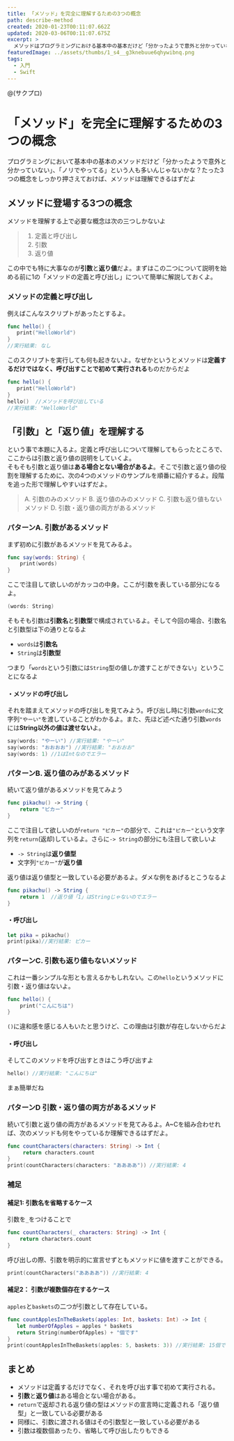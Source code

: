 ```yaml
---
title: 「メソッド」を完全に理解するための3つの概念
path: describe-method
created: 2020-01-23T00:11:07.662Z
updated: 2020-03-06T00:11:07.675Z
excerpt: >
  メソッドはプログラミングにおける基本中の基本だけど「分かったようで意外と分かっていない」、「ノリでやってる」という人も多いんじゃないかな？たった3つの概念をしっかり押さえておけば、メソッドは完璧に理解できるよ
featuredImage: ../assets/thumbs/1_s4__g3knebuue6qhywibnq.png
tags:
  - 入門
  - Swift
---
```

@(サクプロ)
# 「メソッド」を完全に理解するための3つの概念
プログラミングにおいて基本中の基本のメソッドだけど「分かったようで意外と分かっていない」、「ノリでやってる」という人も多いんじゃないかな？たった3つの概念をしっかり押さえておけば、メソッドは理解できるはずだよ

## メソッドに登場する3つの概念
メソッドを理解する上で必要な概念は次の三つしかないよ

> 1. 定義と呼び出し
> 2. 引数
> 3. 返り値

この中でも特に大事なのが**引数**と**返り値**だよ。まずはこの二つについて説明を始める前に1の「メソッドの定義と呼び出し」について簡単に解説しておくよ。

###  メソッドの定義と呼び出し
例えばこんなスクリプトがあったとするよ。
``` swift
func hello() {
   print("HelloWorld")
}
//実行結果: なし
```
このスクリプトを実行しても何も起きないよ。なぜかというとメソッドは**定義するだけではなく、呼び出すことで初めて実行される**ものだからだよ
``` swift
func hello() {
   print("HelloWorld")
}
hello()  //メソッドを呼び出している
//実行結果: "HelloWorld"
```

## 「引数」と「返り値」を理解する
という事で本題に入るよ。定義と呼び出しについて理解してもらったところで、ここからは引数と返り値の説明をしていくよ。  
そもそも引数と返り値は**ある場合とない場合があるよ**。そこで引数と返り値の役割を理解するために、次の4つのメソッドのサンプルを順番に紹介するよ。段階を追った形で理解しやすいはずだよ。

> A. 引数のみのメソッド
> B.  返り値のみのメソッド
> C. 引数も返り値もないメソッド
> D.  引数・返り値の両方があるメソッド

### パターンA. 引数があるメソッド
まず初めに引数があるメソッドを見てみるよ。
``` swift
func say(words: String) {
    print(words)
}
```

ここで注目して欲しいのがカッコの中身。ここが引数を表している部分になるよ。
``` swift
(words: String)
```
そもそも引数は**引数名**と**引数型**で構成されているよ。そして今回の場合、引数名と引数型は下の通りとなるよ

- `words`は**引数名**
- `String`は**引数型**

つまり「`words`という引数には`String`型の値しか渡すことができない」ということになるよ

#### ・メソッドの呼び出し
それを踏まえてメソッドの呼び出しを見てみよう。呼び出し時に引数`words`に文字列`"やーい"`を渡していることがわかるよ。また、先ほど述べた通り引数`words`には**String以外の値は渡せない**よ。

``` swift
say(words: "やーい") //実行結果: "やーい"
say(words: "おおおお") //実行結果: "おおおお"
say(words: 1) //1はIntなのでエラー
```

### パターンB. 返り値のみがあるメソッド
続いて返り値があるメソッドを見てみよう
``` swift
func pikachu() -> String {
    return "ピカー"
}
```

ここで注目して欲しいのが`return "ピカー"`の部分で、これは`"ピカー"`という文字列を`return`(返却)しているよ。さらに`-> String`の部分にも注目して欲しいよ

- `-> String`は**返り値型**
- 文字列`"ピカー"`が**返り値**

返り値は返り値型と一致している必要があるよ。ダメな例をあげるとこうなるよ
``` swift
func pikachu() -> String {
    return 1  //返り値「1」はStringじゃないのでエラー
}
```

#### ・呼び出し
``` swift
let pika = pikachu()
print(pika)//実行結果: ピカー
```

### パターンC. 引数も返り値もないメソッド
これは一番シンプルな形とも言えるかもしれない。この`hello`というメソッドに引数・返り値はないよ。
``` swift
func hello() {
    print("こんにちは")
}
```
`()`に違和感を感じる人もいたと思うけど、この理由は引数が存在しないからだよ

#### ・呼び出し
そしてこのメソッドを呼び出すときはこう呼び出すよ
``` swift
hello() //実行結果: "こんにちは"
```
まぁ簡単だね

### パターンD 引数・返り値の両方があるメソッド
続いて引数と返り値の両方があるメソッドを見てみるよ。A~Cを組み合わせれば、次のメソッドも何をやっているか理解できるはずだよ。
``` swift
func countCharacters(characters: String) -> Int {
     return characters.count
}
print(countCharacters(characters: "ああああ")) //実行結果: 4
```

### 補足
#### 補足1: 引数名を省略するケース
引数を`_`をつけることで
```swift
func countCharacters(_ characters: String) -> Int {
	return characters.count
}
```
呼び出しの際、引数を明示的に宣言せずともメソッドに値を渡すことができる。
``` swift
print(countCharacters("ああああ")) //実行結果: 4
```

#### 補足2： 引数が複数個存在するケース
`apples`と`baskets`の二つが引数として存在している。
```swift
func countApplesInTheBaskets(apples: Int, baskets: Int) -> Int {
   let numberOfApples = apples * baskets
   return String(numberOfApples) + "個です"
}
print(countApplesInTheBaskets(apples: 5, baskets: 3)) //実行結果: 15個です
```
 
## まとめ
- メソッドは定義するだけでなく、それを呼び出す事で初めて実行される。
- **引数**と**返り値**はある場合とない場合がある。
- `return`で返却される返り値の型はメソッドの宣言時に定義される「返り値型」と一致している必要がある
- 同様に、引数に渡される値はその引数型と一致している必要がある
- 引数は複数個あったり、省略して呼び出したりもできる
